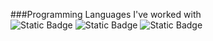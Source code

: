 ###Programming Languages I've worked with  
![Static Badge](https://img.shields.io/badge/-gray?logo=c)
![Static Badge](https://img.shields.io/badge/JavaScript-DE3163?logo=javascript)
![Static Badge](https://img.shields.io/badge/Java-brown?logo=data%3Aimage%2Fjpeg%3Bbase64%2C%2F9j%2F4AAQSkZJRgABAQAAAQABAAD%2F2wCEAAkGBwgHBgkIBwgKCgkLDRYPDQwMDRsUFRAWIB0iIiAdHx8kKDQsJCYxJx8fLT0tMTU3Ojo6Iys%2FRD84QzQ5OjcBCgoKDQwNGg8PGjclHyU3Nzc3Nzc3Nzc3Nzc3Nzc3Nzc3Nzc3Nzc3Nzc3Nzc3Nzc3Nzc3Nzc3Nzc3Nzc3Nzc3N%2F%2FAABEIAJoApAMBIgACEQEDEQH%2FxAAcAAEAAwEBAQEBAAAAAAAAAAAABQYHBAMCAQj%2FxABJEAABAwICBwQFCAYHCQAAAAABAAIDBAUGEQcSITFBUWETcYGhFCKRscEjMkJSYnLR0iQ0U4KS8BUzQ5OUwvEWJTVFVFVjorL%2FxAAaAQEAAgMBAAAAAAAAAAAAAAAAAwQBAgUG%2F8QANREAAQMCAQkHAwQDAQAAAAAAAQACAwQRMQUSEyEyQVFhoRQiQnGBsfBTkdEjJMHhFTPxBv%2FaAAwDAQACEQMRAD8A3FERERERERERERERERERERUvHWL22yN9utkgNe4ZSSDaIAf83IcN54Z8uMMdNg7Sgsbw%2Bb5slUNrWdG8z13DrwoFrt9XeLgykpGmSeUklziTkOLnHlzPxKqTT%2BFmK9Dk3JWrT1Opo12PueXzzksH2F9%2Bu7Y5Gk0kJElS48Rwb3u92a2oANAAAAG4BR2H7LTWK2so6UZn50khG2R%2FEn%2BdyklLDFo281z8p13a5bjZGH59URFHm80Dqo0kE4qakfOip%2FXLPvZbG%2FvEKUkDFUGsc7ZF1IIiLK1REREREREREREREREREREREXNcq%2BmtlFLWVsojhiGbnH3AcSeSE2WWtLiAMV6VVRDSU8lRUytihjGb3vOQAWV4uxtPdtekthfT0O5ztz5h15N6bzx5KMxTiarxDU%2BvnFRsOcVODu%2B07m73cOJPzhjDlXiGrLIfkqaM%2FLTkbG9Bzd7uPDOjJM6Q5rF6qiyZFSM09TiPsPyfgXHZrTWXmtbSUEWs%2Fe5x2NjHNx4BbFhrD1Jh%2Bj7Gn9eZ%2BRmncPWkPwA4D45ldVntNHZqNtLQRBjBtcd7nnm48SufEWIKGwUolq3F0r8%2BygZ86Q%2FAdVNHE2IZzsVza3KEte%2FQxDu8N581KSSMijdJK9rGNGbnOOQA6lUu%2B6RKGkLorVH6ZKP7UnViHjvd4bOqpN3vd3xVWspyHOD3ZQ0cPzc%2Fiep3b9gV9wlgmntAjrLgG1FfvHFkJ%2BzzPX2ZLXSvkNmYcVIaCnomB9Uc5xwaPnzmo632fEWKcqjENbNSUDtopYh2ZeOWrwH3sz71dbZbaK1Uraa308cELfosG88yd5PUrrRTsjDde9cyoq3zd3BvAah85oiIt1VRERERERERERERERERERERY3jjETr5cjFA%2FwDQKZxEIB2PO4v%2FAA6d5WnYsqX0mGrlNES14gcGuHAnZn5rDdyp1TyLNXpMgUzXF07sRqH8qSw9Z577dI6KAlrT60smX9Wwbz38B1K2y20FNbKKKjooxHDGMgOJ5k8yearWjO1to7D6a5vy9a7WJ4hgJDR7z%2B8repKeMNbfeVTyxWummMYPdb77yo6%2F3eCyWuWuqNursYwHa953NH87sysRuVfVXWukrKx5lnlPAbhwa0chwHxKt%2BlWvdLdaa3tJ7OCLtHDm9xI8gP%2FAGKgsFQR1OK7bHKAW9qX5Hm1pcPMBQTvL35gXWyVTtpaQ1DhrIJ9BuWjYJwxHYqMT1DQ64TN%2BUd%2BzH1B8eZ8FZ0RXWtDRYLy08755DI86yiIi2USIiIiIiIiIiIiIiIiIiIiIiIi4L7RG42ato2%2FPmhc1uf1stnnksG2jYQQeIO8L%2BiFkmkSwutl1NfTs%2FRKxxcctzJd5Hjv9qqVTLgOC9DkCpDXuhdv1haLhIg4XtOr%2FwBHED36oz81LKm6MLm2qsbqF7vlqN5GR4scSQfbmPBXJWIzdgK5FbGY6l7TxKyDSXG5mK5C7dJBG5vdtHvBVftlbJbbjTV0QzfBIH6v1hxHiMx4rRNKdpdPQ090haS6mOpLl9R24%2BB%2F%2BisyXPmBbIV7DJkjZ6No5WPzyX9BUdVDW0kNVTPD4ZmB7HDiCvZZfo3xH6HUCz1j8qed36O4%2FQkP0e53v71qCvxSB7bryNdSOpZiw4bvJERFIqaIiIiIiIiIiIiIiIiIiIiIiIiLludvprpQy0VZHrwyjIjiORHIg7V1IhF9Sy1xaQ4YhY6xtbgTFDHTBz4TmNZo2Twk7cuo2HLgQOB269TTxVVPHUU8jZIZWh7Ht3OB3FcV%2Bs1JfKB1JWN6xyN%2BdG7mP52qqYQqqzDl1OGryfk5SX0U30XcwO%2FflwOziFXaDE624rsTvblCHSD%2FAGNGscRxHkrzPDHUQyQzsD4pGlr2OGxwOwhYpivD82H7kYjrOpZM3U8p4j6p6j8CtuUJjK2sumHauJzQZImGaI8ntBI9u0eK2njz28wocl1rqaYA7LsfysS28CQeBByIW7Ybrn3Kw0NZKQZJIRrkcXDYfMFYSM3ZBoLidwAzJW74doXWyxUNHJl2kULQ%2FL6293mSq9JfOK7H%2Foc3RMvjfpv%2FAIUiiIry8oiIiIiIiIiIiIiIiIiLzqJ4aWB89TKyKJgzc95yDR3qh3zSbSwF0VmpjUvGztps2s8BvPkpYoJJTZgUMs8cIu82WgLjrbrbqD9drqanPKWVrT7CVllrqsTY3r3039KOp4GDWlMfqNa08NVuRd4nxV3tGA7FbgHS0%2Fps3GSp9YH93d5KaSnZDqkdr4BQx1L5heNuriVIU%2BJ7RVSalHUSVTs8j6PTySAd5a0geKl2u1mh2RGfAjIr8YxsbAyNoa1oyDWjIBfSrOzfCFabneIouC82mlvFH6PVtIyIfHKw5PieNzmngQu9FoQCLFSMe5jg5psQvKlEzaeNtU5r5g3J72DIOPPLhnvy4KLxfcY7Zhyune4Nc6Ixx58XuGQ9%2BfcCplRtVaIK%2BuhqrgBO2nOdPAR6jHfXI%2Bk7lnu4c1hwObYKWFzBKHyYDX%2FSpWj%2FAAg%2FtYrvdIyxrPWpoXDaTwe4e4ePJaOiLEcYYLBb1dXJVSaR%2FwDxEXFVXe2Uf63cKSE8pJmtPmV%2BW%2B7UVyzNBI6dg3ysjdqeDiMj4FS5jrXtqVPPbe19a%2BLpd47e4RspaurncMxDSwl5A5k7mjvKrdzxndrc0yzYUqmwDaZHzbAOuTSB7VdUW7HsbtNv6laPY92y63oFSbTpKtNW9sddDNROd9N3rsHiNvkrpHIyWNskT2vY8Ztc05gjmCsy0mYWgo4xebdEImF4bUxMGTQTueBw27D3jqufRdiCWmuIs07y6mqMzCCf6t425Dodvj3lXJKaOSLSw%2FZUY6qSObQzb8CtXREXOXTREREUbiGzw361yUFRI%2BNryHB7DtaRtHf3LMbjo2vVM4mjdBWM4artRx8HbPNbAisw1UkIs3BVZ6SKc3cNawltjxNaKgTQUFwglb%2FaU7XHZ3tz2KSjxpi2gGVS57gOFTSgeYAK2Rc9ZW0tDGJKyeOFpOTdd2WseQHE9ArBrtJtxgqsMn6PYkIWUs0n3toydBbndTG%2F869RpRuvGjofY%2F8AMtW1WSNDiwHMZ%2Bs3b5r59Gp9%2FYRfwBadpg%2Bl1W%2FZaj6vRZU7SjduFHQDvD%2FzLzdpPvZ3QW5vdG%2F861kU8A3Qx%2FwBfbWMb81rR3BO0wfS6p2Wo%2Br0WRtx7impy9HgjOf7KlLvxX0y96QKp3yUdcAeVC1o9pb8VriJ2uMYRBZ7HIdqUrKRbNIVcR2k9XE08TUtjHsac%2FJe7NHd9rj%2FAL2vLMj9t8x88lp6LU10nhAHkFsKCPxEnzKplo0cWehlZNVOlrXt%2BhKAI8%2Fujf4kq5Ma1jAxjQ1rRkABkAF%2Boq8kr5Dd5urMcTIhZgsiIijUirWkWWOPB9eJMjr6jWg8Trt%2F18FlWDopJsVWtkWesKhrtnJu0%2BQKnNJWJGXWtZbqJ%2BtSUriXvG6STds6DaM%2Bp6Kb0XYbkpmG9VrNV8rNWmad4Yd7%2FHh0712Iv29IS7EriS%2FuawBmDVoaIi467aIiIiIiIijMS3Ca1WKtrqaLtZYY82tyzG%2FLM9BnmegWK01%2Bq236nu9c51bNDIH6srth6D6vTIbFvhAcCCAQd4Kp150dWive6WjL6CU8IhnHn907vAhX6OeKMFsgx3rn1tPNKQ6M4bl6UekXD07AZpp6Z3FssJOX8OakocX4emGbbtTD77tX35KgVmjK8ROPotTSVDOGbixx8MiPNRM2B8SQk52xzhzZKx3xU3ZqR%2By%2FqoO1VrNqO%2FotdGI7Gd15t3%2BKZ%2BK%2Ff9obJ%2F3i3f4pn4rF34Wv7DkbRWeEZPuXyMMX0n%2Fg9b%2FclZ7DB9T2WP8AIVH0%2FdbNJiewxjN14oT92drvcVxVGOsNwZg3EPPKOJ7vMDJZbHg%2FEUnzbTOPvarfeV2U%2Bj7Ecx9ekihHOSdvwJWOx0rdqTqE7bVu2Y%2BhVyqdJ1mjzFPTVkx4HUa0eZz8lFnSpIaiPK0tbBrev8trOI6bAM1zUui64vP6XcKWIf8Aia6T36qnKLRjaYSHVlVVVJG8AhjT7NvmhFCzn91kHKD%2BX2Vost7t97p%2B2t1Q2TIesw7Hs7xwUiou14ds9pcH0FvhikGwSZazx%2B8cyu%2BpMzYXGmZG%2BX6LZHFrfEgH3LmvzM7uYc11GZ%2Bb38eS%2FZ5oqeF81RIyKJgzc97sg0dSs1xRjGrvkzrPheKaRj9j5o2nXkHED6reZPkN9oqsKyXiUSYiuUtTG05tpKcdlC33k95OanLdbaK2Q9jb6WKnj4iNuWfUnie9Txuii720eigkZLL3R3R1%2FpUjCWjxlK9lZfdSWVu1lKNrGn7R%2Bl3bu9aCiKKWZ8rs55UsMDIW5rAiIiiUqIiIiIiIiL8cQ1pc4gADMk8F%2Bql6VIrhJYYzRa5pmyZ1TWb9XLYT9kHf4clJEzSPDb2uo5pNGwvteysNvvtvudZNTW6b0kwAdrJGM2Mz3etuOeR3Z7lJr%2Be7PebhZagz22pdC5wyeMgWvHUHYrVT6T7uzZUUlHKOjXNPvPuV6XJzwf09YXPhypGR%2BpqK1pFmkelV%2BztLM08y2qy8tVe40qU%2BW20yg9Jh%2BCgNDUDw%2BysCvpj4vdaIizaTSr%2Bys2fV1Tl%2FlXBU6ULq%2FwDVqKjiH29Z594WRQTnd1WpyjTjxdCtYRYhVY5xHUk53AxNP0Yo2ty8cs%2FNWHD%2BkySMNhv0HaDd6TAMj%2B83d4j2LZ%2BT5mtvitWZSgc62C05Fz0NZBX0sdVSvL4ZBm1xaW5%2BB2roVIgg2Kvggi4RERYWURERERERERFnml2pnipaKKKeRkcriJGNeQHjqOKlhi0rwy%2BKinl0UZfbBWa6YvsVsLm1FwjdINhjh%2BUdnyOW7xXBTYxqLiNaz4euNTGd0kmrEw9ziSFR9F9NBU4ic2ogilDIS5okYHZHPeM%2BK2RWJ44oHZlrn5w%2FKrU8stQ3PvYfOP4XBbqm4T%2Fr1uFJ3VAk9uQC70RUybnBXQLDFVe84Dsdze6VsLqSZ20vpjqg97d3kqpW6La1hJobjTyjlMwx%2BYzWporEdZMzUHKtJRQSay1YtPo9xHETqUsU3WOdvxyXOcD4lH%2FKn%2F30f5luKKwMpTcB89VWOSoOJ%2BeixBmA8SuOX9G6vV08f5lIU%2BjS%2BSkdtLRwjjrSEnyHxWvosHKUxwsstyXAMblZ5Q6LaZpBr7nLJ9mCMM8zmrRasKWO1OD6W3xmUbRLL8o4HmCd3hkptFWkqZpNpytR0sMey1ERFArCIiIi8m1EL6h9O2RvbRgOczPaAdxy5bDt6HkvVU%2BtcRpSoACQDbCDkd41n%2FgrgpJGZtuYuo4359%2BRsiIijUi%2F%2F9k%3D)
